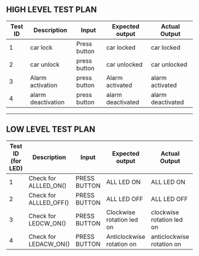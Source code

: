 ## HIGH LEVEL TEST PLAN 

| Test ID | Description | Input | Expected output | Actual Output | 
| --- | --- | --- | --- | --- | 
| 1 | car lock | Press button | car locked | car locked |
| 2 | car unlock | press button | car unlocked | car unlocked|
| 3 | Alarm activation  | press button | Alarm activated | alarm activated |
| 4 | alarm deactivation | press button | alarm deactivated | alarm deactivated |

---

## LOW LEVEL TEST PLAN 

| Test ID (for LED)| Description | Input | Expected output | Actual Output | passed/not |
| --- | --- | --- | --- | --- | --- |
| 1 | Check for ALLLED_ON() | PRESS BUTTON | ALL LED ON | ALL LED ON | ✅ | 
| 2 | Check for ALLLED_OFF() | PRESS BUTTON | ALL LED OFF | ALL LED OFF |  ✅  |  
|  3 | Check for LEDCW_ON() | PRESS BUTTON | Clockwise rotation led on | clockwise rotation led on | ✅ | 
| 4 |  Check for LEDACW_ON() | PRESS BUTTON | Anticlockwise rotation on | anticlockwise rotation on |  ✅ | 
